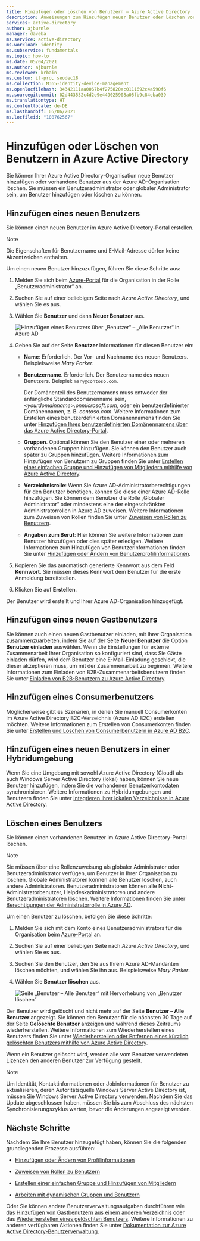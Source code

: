 ```yaml
---
title: Hinzufügen oder Löschen von Benutzern – Azure Active Directory | Microsoft-Dokumentation
description: Anweisungen zum Hinzufügen neuer Benutzer oder Löschen vorhandener Benutzer mithilfe von Azure Active Directory.
services: active-directory
author: ajburnle
manager: daveba
ms.service: active-directory
ms.workload: identity
ms.subservice: fundamentals
ms.topic: how-to
ms.date: 05/04/2021
ms.author: ajburnle
ms.reviewer: krbain
ms.custom: it-pro, seodec18
ms.collection: M365-identity-device-management
ms.openlocfilehash: 34342111aa0067b4f275820ac0111692c4a590f6
ms.sourcegitcommit: 02d443532c4d2e9e449025908a05fb9c84eba039
ms.translationtype: HT
ms.contentlocale: de-DE
ms.lasthandoff: 05/06/2021
ms.locfileid: "108762567"
---
```

# <a name="add-or-delete-users-using-azure-active-directory"></a>Hinzufügen oder Löschen von Benutzern in Azure Active Directory

Sie können Ihrer Azure Active Directory-Organisation neue Benutzer hinzufügen oder vorhandene Benutzer aus der Azure AD-Organisation löschen. Sie müssen ein Benutzeradministrator oder globaler Administrator sein, um Benutzer hinzufügen oder löschen zu können.

## <a name="add-a-new-user"></a>Hinzufügen eines neuen Benutzers

Sie können einen neuen Benutzer im Azure Active Directory-Portal erstellen.

>[!Note]
>Die Eigenschaften für Benutzername und E-Mail-Adresse dürfen keine Akzentzeichen enthalten.

Um einen neuen Benutzer hinzuzufügen, führen Sie diese Schritte aus:

1. Melden Sie sich beim [Azure-Portal](https://portal.azure.com/) für die Organisation in der Rolle „Benutzeradministrator“ an.

1. Suchen Sie auf einer beliebigen Seite nach *Azure Active Directory*, und wählen Sie es aus.

1. Wählen Sie **Benutzer** und dann **Neuer Benutzer** aus.

    ![Hinzufügen eines Benutzers über „Benutzer“ – „Alle Benutzer“ in Azure AD](media/add-users-azure-active-directory/add-user-in-users-all-users.png)

1. Geben Sie auf der Seite **Benutzer** Informationen für diesen Benutzer ein:

   - **Name**: Erforderlich. Der Vor- und Nachname des neuen Benutzers. Beispielsweise *Mary Parker*.

   - **Benutzername**. Erforderlich. Der Benutzername des neuen Benutzers. Beispiel: `mary@contoso.com`.

     Der Domänenteil des Benutzernamens muss entweder der anfängliche Standarddomänenname sein, *\<yourdomainname>.onmicrosoft.com*, oder ein benutzerdefinierter Domänennamen, z. B. *contoso.com*. Weitere Informationen zum Erstellen eines benutzerdefinierten Domänennamens finden Sie unter [Hinzufügen Ihres benutzerdefinierten Domänennamens über das Azure Active Directory-Portal](add-custom-domain.md).

   - **Gruppen**. Optional können Sie den Benutzer einer oder mehreren vorhandenen Gruppen hinzufügen. Sie können den Benutzer auch später zu Gruppen hinzufügen. Weitere Informationen zum Hinzufügen von Benutzern zu Gruppen finden Sie unter [Erstellen einer einfachen Gruppe und Hinzufügen von Mitgliedern mithilfe von Azure Active Directory](active-directory-groups-create-azure-portal.md).

   - **Verzeichnisrolle**: Wenn Sie Azure AD-Administratorberechtigungen für den Benutzer benötigen, können Sie diese einer Azure AD-Rolle hinzufügen. Sie können dem Benutzer die Rolle „Globaler Administrator“ oder mindestens eine der eingeschränkten Administratorrollen in Azure AD zuweisen. Weitere Informationen zum Zuweisen von Rollen finden Sie unter [Zuweisen von Rollen zu Benutzern](active-directory-users-assign-role-azure-portal.md).

   - **Angaben zum Beruf**: Hier können Sie weitere Informationen zum Benutzer hinzufügen oder dies später erledigen. Weitere Informationen zum Hinzufügen von Benutzerinformationen finden Sie unter [Hinzufügen oder Ändern von Benutzerprofilinformationen](active-directory-users-profile-azure-portal.md).

1. Kopieren Sie das automatisch generierte Kennwort aus dem Feld **Kennwort**. Sie müssen dieses Kennwort dem Benutzer für die erste Anmeldung bereitstellen.

1. Klicken Sie auf **Erstellen**.

Der Benutzer wird erstellt und Ihrer Azure AD-Organisation hinzugefügt.

## <a name="add-a-new-guest-user"></a>Hinzufügen eines neuen Gastbenutzers

Sie können auch einen neuen Gastbenutzer einladen, mit Ihrer Organisation zusammenzuarbeiten, indem Sie auf der Seite **Neuer Benutzer** die Option **Benutzer einladen** auswählen. Wenn die Einstellungen für externe Zusammenarbeit Ihrer Organisation so konfiguriert sind, dass Sie Gäste einladen dürfen, wird dem Benutzer eine E-Mail-Einladung geschickt, die dieser akzeptieren muss, um mit der Zusammenarbeit zu beginnen. Weitere Informationen zum Einladen von B2B-Zusammenarbeitsbenutzern finden Sie unter [Einladen von B2B-Benutzern zu Azure Active Directory](../external-identities/add-users-administrator.md).

## <a name="add-a-consumer-user"></a>Hinzufügen eines Consumerbenutzers

Möglicherweise gibt es Szenarien, in denen Sie manuell Consumerkonten im Azure Active Directory B2C-Verzeichnis (Azure AD B2C) erstellen möchten. Weitere Informationen zum Erstellen von Consumerkonten finden Sie unter [Erstellen und Löschen von Consumerbenutzern in Azure AD B2C](../../active-directory-b2c/manage-users-portal.md).

## <a name="add-a-new-user-within-a-hybrid-environment"></a>Hinzufügen eines neuen Benutzers in einer Hybridumgebung

Wenn Sie eine Umgebung mit sowohl Azure Active Directory (Cloud) als auch Windows Server Active Directory (lokal) haben, können Sie neue Benutzer hinzufügen, indem Sie die vorhandenen Benutzerkontodaten synchronisieren. Weitere Informationen zu Hybridumgebungen und Benutzern finden Sie unter [Integrieren Ihrer lokalen Verzeichnisse in Azure Active Directory](../hybrid/whatis-hybrid-identity.md).

## <a name="delete-a-user"></a>Löschen eines Benutzers

Sie können einen vorhandenen Benutzer im Azure Active Directory-Portal löschen.

>[!Note]
>Sie müssen über eine Rollenzuweisung als globaler Administrator oder Benutzeradministrator verfügen, um Benutzer in Ihrer Organisation zu löschen. Globale Administratoren können alle Benutzer löschen, auch andere Administratoren. Benutzeradministratoren können alle Nicht-Administratorbenutzer, Helpdeskadministratoren und andere Benutzeradministratoren löschen. Weitere Informationen finden Sie unter [Berechtigungen der Administratorrolle in Azure AD](../roles/permissions-reference.md).

Um einen Benutzer zu löschen, befolgen Sie diese Schritte:

1. Melden Sie sich mit dem Konto eines Benutzeradministrators für die Organisation beim [Azure-Portal](https://portal.azure.com/) an.

1. Suchen Sie auf einer beliebigen Seite nach *Azure Active Directory*, und wählen Sie es aus.

1. Suchen Sie den Benutzer, den Sie aus Ihrem Azure AD-Mandanten löschen möchten, und wählen Sie ihn aus. Beispielsweise _Mary Parker_.

1. Wählen Sie **Benutzer löschen** aus.

    ![Seite „Benutzer – Alle Benutzer“ mit Hervorhebung von „Benutzer löschen“](media/add-users-azure-active-directory/delete-user-all-users-blade.png)

Der Benutzer wird gelöscht und nicht mehr auf der Seite **Benutzer – Alle Benutzer** angezeigt. Sie können den Benutzer für die nächsten 30 Tage auf der Seite **Gelöschte Benutzer** anzeigen und während dieses Zeitraums wiederherstellen. Weitere Informationen zum Wiederherstellen eines Benutzers finden Sie unter [Wiederherstellen oder Entfernen eines kürzlich gelöschten Benutzers mithilfe von Azure Active Directory](active-directory-users-restore.md).

Wenn ein Benutzer gelöscht wird, werden alle vom Benutzer verwendeten Lizenzen den anderen Benutzer zur Verfügung gestellt.

>[!Note]
>Um Identität, Kontaktinformationen oder Jobinformationen für Benutzer zu aktualisieren, deren Autoritätsquelle Windows Server Active Directory ist, müssen Sie Windows Server Active Directory verwenden. Nachdem Sie das Update abgeschlossen haben, müssen Sie bis zum Abschluss des nächsten Synchronisierungszyklus warten, bevor die Änderungen angezeigt werden.

## <a name="next-steps"></a>Nächste Schritte

Nachdem Sie Ihre Benutzer hinzugefügt haben, können Sie die folgenden grundlegenden Prozesse ausführen:

- [Hinzufügen oder Ändern von Profilinformationen](active-directory-users-profile-azure-portal.md)

- [Zuweisen von Rollen zu Benutzern](active-directory-users-assign-role-azure-portal.md)

- [Erstellen einer einfachen Gruppe und Hinzufügen von Mitgliedern](active-directory-groups-create-azure-portal.md)

- [Arbeiten mit dynamischen Gruppen und Benutzern](../enterprise-users/groups-create-rule.md)

Oder Sie können andere Benutzerverwaltungsaufgaben durchführen wie das [Hinzufügen von Gastbenutzern aus einem anderen Verzeichnis](../external-identities/what-is-b2b.md) oder das [Wiederherstellen eines gelöschten Benutzers](active-directory-users-restore.md). Weitere Informationen zu anderen verfügbaren Aktionen finden Sie unter [Dokumentation zur Azure Active Directory-Benutzerverwaltung](../enterprise-users/index.yml).